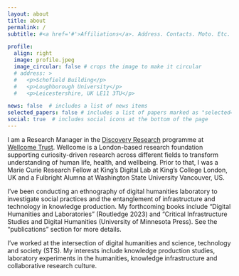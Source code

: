 ```yaml
---
layout: about
title: about
permalink: /
subtitle: #<a href='#'>Affiliations</a>. Address. Contacts. Moto. Etc.

profile:
  align: right
  image: profile.jpeg
  image_circular: false # crops the image to make it circular
  # address: >
  #   <p>Schofield Building</p>
  #   <p>Loughborough University</p>
  #   <p>Leicestershire, UK LE11 3TU</p>

news: false  # includes a list of news items
selected_papers: false # includes a list of papers marked as "selected={true}"
social: true  # includes social icons at the bottom of the page
---
```


I am a Research Manager in the [Discovery Research](https://wellcome.org/what-we-do/discovery-research) programme at [Wellcome Trust](https://wellcome.org). Wellcome is a London-based research foundation supporting curiosity-driven research across different fields to transform understanding of human life, health, and wellbeing. Prior to that, I was a Marie Curie Research Fellow at King’s Digital Lab at King’s College London, UK and a Fulbright Alumna at Washington State University Vancouver, US.

I’ve been conducting an ethnography of digital humanities laboratory to investigate social practices and the entanglement of infrastructure and technology in knowledge production. My forthcoming books include “Digital Humanities and Laboratories” (Routledge 2023) and “Critical Infrastructure Studies and Digital Humanities (University of Minnesota Press). See the “publications” section for more details.

I’ve worked at the intersection of digital humanities and science, technology and society (STS). My interests include knowledge production studies, laboratory experiments in the humanities, knowledge infrastructure and collaborative research culture. 
